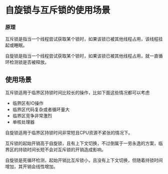 # 自旋锁与互斥锁的使用场景

### 原理

互斥锁是指当一个线程尝试获取某个锁时，如果该锁已被其他线程占用，该线程挂起或睡眠。

自旋锁是指当一个线程尝试获取某个锁时，如果该锁已被其他线程占用，就一直循环检测锁是否被释放。

## 使用场景

互斥锁适用于临界区持锁时间比较长的操作，比如下面这些情况都可以考虑

- 临界区有IO操作
- 临界区代码复杂或者循环量大
- 临界区竞争非常激烈
- 单核处理器

自旋锁适用于临界区持锁时间非常短且CPU资源不紧张的情况下。

互斥锁的起始开销高于自旋锁，且有上下文切换，不过倒属于一劳永逸的方案，临界区的持锁时间长短不会对互斥锁的开销造成影响。

自旋锁是死循环检测，起始开销比互斥锁小，且没有上下文切换，但随着持锁时间增加，其开销会线性增加。